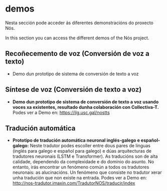 # demos
Nesta sección pode acceder ás diferentes demonstracións do proxecto Nós. 

In this section you can access the different demos of the Nós project. 

## Recoñecemento de voz (Conversión de voz a texto)
+ Demo dun prototipo de sistema de conversión de texto a voz

## Síntese de voz (Conversión de texto a voz)

+ **Demo dun prototipo de sistema de conversión de texto a voz usando voces xa existentes, resultado dunha colaboración con Collectiva-T.** 
Podes ver a Demo en: https://ilg.usc.gal/nostts

## Tradución automática 

+ **Prototipo de tradución automática neuronal inglés-galego e español-galego:** Neste tradutor podes escoller entre dous pares de linguas (inglés para galego e español para galego) e dúas arquitecturas de tradutores neuronais (LSTM e Transformer). As traducións son de alta calidade, dependendo da complexidade e do dominio do asunto. No entanto, irás encontrar un fenómeno común a todos os tradutores neuronais: as alucinacións. Un fenómeno que consiste no tradutor xerar unha tradución que non existe na entrada. Podes ver a Demo en: http://nos-tradutor.imaxin.com/TradutorNOS/traducir/index
